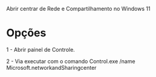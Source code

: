 Abrir centrar de Rede e Compartilhamento no Windows 11

# Opções

1 - Abrir painel de Controle.

2 - Via executar com o comando Control.exe /name Microsoft.networkandSharingcenter
